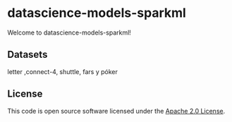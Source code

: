 # datascience-models-sparkml #

Welcome to datascience-models-sparkml!


## Datasets

letter ,connect-4, shuttle, fars y póker
 
 
## License ##

This code is open source software licensed under the [Apache 2.0 License](http://www.apache.org/licenses/LICENSE-2.0.html).

